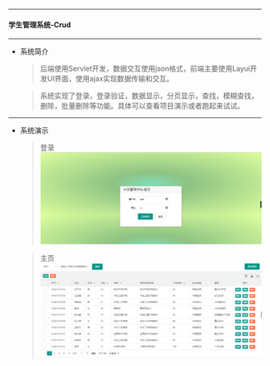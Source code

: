 ***
#### 学生管理系统-Crud
***
* 系统简介  
    >后端使用Servlet开发，数据交互使用json格式，前端主要使用Layui开发UI界面，使用ajax实现数据传输和交互。  
    
    >系统实现了登录，登录验证，数据显示，分页显示，查找，模糊查找，删除，批量删除等功能。具体可以查看项目演示或者跑起来试试。
***
* 系统演示
    >登录
    ![登录](img/login.png)  
    
    >主页
    ![主页](img/main.png)